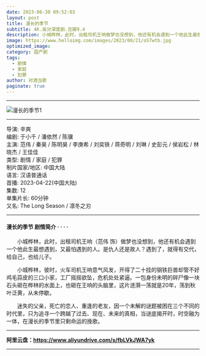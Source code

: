 ```yaml
---
date: 2023-06-30 09:52:03
layout: post
title: 漫长的季节
subtitle: 4K.高分深度剧.豆瓣9.4
description: 小城桦林，此时，出租司机王响做梦也没想到，他还有机会遇到一个他此生最想遇到，又最怕遇到的人。是仇人还是故人？遇到了，就得有交代，给自己，也给儿子....
image: https://www.helloimg.com/images/2023/08/21/oS7wtb.jpg
optimized_image: 
category: 国产剧
tags:
  - 剧情
  - 家庭
  - 犯罪
author: 对酒当歌
paginate: true
---
```

---

![漫长的季节1](https://www.helloimg.com/images/2023/08/21/oS7vBK.jpg)

---

导演: 辛爽  
编剧: 于小千 / 潘依然 / 陈骥  
主演: 范伟 / 秦昊 / 陈明昊 / 李庚希 / 刘奕铁 / 蒋奇明 / 刘琳 / 史彭元 / 侯岩松 / 林晓杰 / 王佳佳  
类型: 剧情 / 家庭 / 犯罪  
制片国家/地区: 中国大陆  
语言: 汉语普通话  
首播: 2023-04-22(中国大陆)  
集数: 12  
单集片长: 60分钟  
又名: The Long Season / 凛冬之刃  

---

#### 漫长的季节 剧情简介 · · · ·

　　小城桦林，此时，出租司机王响（范伟 饰）做梦也没想到，他还有机会遇到一个他此生最想遇到，又最怕遇到的人。是仇人还是故人？遇到了，就得有交代，给自己，也给儿子。

　　小城桦林，彼时，火车司机王响意气风发，开得了二十挂的钢铁巨兽却管不好鸡毛蒜皮的三口小家，工厂摇摇欲坠，危机处处紧逼。一包身份未明的碎尸像一块石头砸在桦林的水面上，也砸在王响的头脑里，这片涟漪一荡就是20年，荡到秋叶泛黄，从未停歇。

　　迷失的父亲，死亡的恋人、重逢的老友，因一个未解的谜题被困在三个不同的时代里，只为追寻一个跨越了过去、现在、未来的真相，当谜底揭开时，时空融为一体，在漫长的季节里只剩命运的挽歌。

---

**阿里云盘：<https://www.aliyundrive.com/s/fbLVkJWA7yk>**

---
